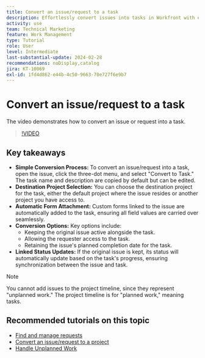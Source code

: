 ```yaml
---
title: Convert an issue/request to a task
description: Effortlessly convert issues into tasks in Workfront with editable names, seamless custom form attachment, flexible project selection, conversion options, and synchronized status updates for streamlined workflows.
activity: use
team: Technical Marketing
feature: Work Management
type: Tutorial
role: User
level: Intermediate
last-substantial-update: 2024-02-28
recommendations: noDisplay,catalog
jira: KT-10069
exl-id: 1fd4d862-e44b-4c50-9663-70e727f6e9b7
---
```

# Convert an issue/request to a task

The video demonstrates how to convert an issue or request into a task.

>[!VIDEO](https://video.tv.adobe.com/v/3427605/?quality=12&learn=on&enablevpops)

## Key takeaways

* **Simple Conversion Process:** To convert an issue/request into a task, open the issue, click the three-dot menu, and select "Convert to Task." ​ The task name and description are copied by default but can be edited. ​
* **Destination Project Selection:** You can choose the destination project for the task, either the default project where the issue resides or another project you have access to. ​
* **Automatic Form Attachment:** Custom forms linked to the issue are automatically added to the task, ensuring all field values are carried over seamlessly. ​
* **Conversion Options:** Key options include:
    * Keeping the original issue active alongside the task. ​
    * Allowing the requester access to the task. ​
    * Retaining the issue's planned completion date for the task. ​
* **Linked Status Updates:** If the original issue is kept, its status will automatically update based on the task's progress, ensuring synchronization between the issue and task. ​


>[!NOTE]
>
>You cannot add issues to the project timeline, since they represent "unplanned work." The project timeline is for "planned work," meaning tasks.

## Recommended tutorials on this topic

* [Find and manage requests](/help/manage-work/issues-requests/find-requests.md)
* [Convert an issue/request to a project](/help/manage-work/issues-requests/create-a-project-from-a-request.md)
* [Handle Unplanned Work](/help/manage-work/issues-requests/handle-unplanned-work.md)

